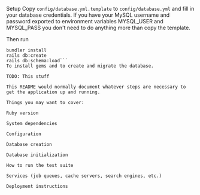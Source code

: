 Setup
Copy `config/database.yml.template` to `config/database.yml` and fill in your database credentials. If you have your MySQL username and password exported to environment variables MYSQL_USER and MYSQL_PASS you don't need to do anything more than copy the template.

Then run
```
bundler install
rails db:create
rails db:schema:load```
To install gems and to create and migrate the database.

TODO: This stuff

This README would normally document whatever steps are necessary to get the application up and running.

Things you may want to cover:

Ruby version

System dependencies

Configuration

Database creation

Database initialization

How to run the test suite

Services (job queues, cache servers, search engines, etc.)

Deployment instructions
